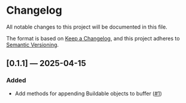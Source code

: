 # Changelog

All notable changes to this project will be documented in this file.

The format is based on [Keep a Changelog](https://keepachangelog.com/en/1.1.0/),
and this project adheres to [Semantic Versioning](https://semver.org/spec/v2.0.0.html).

## [0.1.1] — 2025-04-15

### Added

- Add methods for appending Buildable objects to buffer ([#1](https://github.com/sensorfu/pktbuilder/pull/1))
